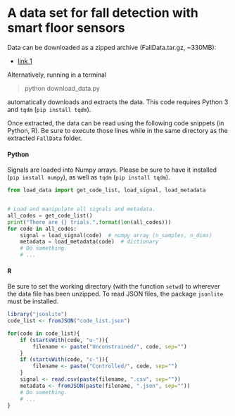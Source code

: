 # A data set for fall detection with smart floor sensors

Data can be downloaded as a zipped archive (FallData.tar.gz, ~330MB):
- [link 1](https://plmbox.math.cnrs.fr/f/a05ad8fbe7674392962b/?dl=1)

Alternatively, running in a terminal

> python download_data.py

automatically downloads and extracts the data. This code requires Python 3 and `tqdm` (`pip install tqdm`).

Once extracted, the data can be read using the following code snippets (in Python, R). Be sure to execute those lines while in the same directory as the extracted `FallData` folder.

#### Python

Signals are loaded into Numpy arrays. Please be sure to have it installed (`pip install numpy`), as well as `tqdm` (`pip install tqdm`).

```python
from load_data import get_code_list, load_signal, load_metadata


# Load and manipulate all signals and metadata.
all_codes = get_code_list()
print("There are {} trials.".format(len(all_codes)))
for code in all_codes:
    signal = load_signal(code)  # numpy array (n_samples, n_dims)
    metadata = load_metadata(code)  # dictionary
    # Do something.
    # ...
```

#### R

Be sure to set the working directory (with the function `setwd`) to wherever the data file has been unzipped. To read JSON files, the package `jsonlite` must be installed.

```R
library("jsonlite")
code_list <- fromJSON("code_list.json")

for(code in code_list){
    if (startsWith(code, "u-")){
        filename <- paste("Unconstrained/", code, sep="")
    }
    if (startsWith(code, "c-")){
        filename <- paste("Controlled/", code, sep="")
    }
    signal <- read.csv(paste(filename, ".csv", sep=""))
    metadata <- fromJSON(paste(filename, ".json", sep=""))
    # Do something.
    # ...
}

```
